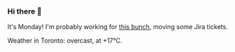 ### Hi there :wave:

It's Monday! I'm probably working for [this bunch](https://github.com/kohofinancial), moving some Jira tickets.

Weather in Toronto: overcast, at +17°C.
